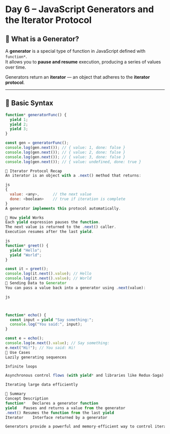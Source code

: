 # Day 6 – JavaScript Generators and the Iterator Protocol

## 🔁 What is a Generator?

A **generator** is a special type of function in JavaScript defined with `function*`.  
It allows you to **pause and resume** execution, producing a series of values over time.

Generators return an **iterator** — an object that adheres to the **iterator protocol**.

---

## 🧪 Basic Syntax

```js
function* generatorFunc() {
  yield 1;
  yield 2;
  yield 3;
}

const gen = generatorFunc();
console.log(gen.next()); // { value: 1, done: false }
console.log(gen.next()); // { value: 2, done: false }
console.log(gen.next()); // { value: 3, done: false }
console.log(gen.next()); // { value: undefined, done: true }

🔄 Iterator Protocol Recap
An iterator is an object with a .next() method that returns:

js
{
  value: <any>,      // the next value
  done: <boolean>    // true if iteration is complete
}
A generator implements this protocol automatically.

🔂 How yield Works
Each yield expression pauses the function.
The next value is returned to the .next() caller.
Execution resumes after the last yield.

js
function* greet() {
  yield "Hello";
  yield "World";
}

const it = greet();
console.log(it.next().value); // Hello
console.log(it.next().value); // World
🔄 Sending Data to Generator
You can pass a value back into a generator using .next(value):

js



function* echo() {
  const input = yield "Say something:";
  console.log("You said:", input);
}

const e = echo();
console.log(e.next().value); // Say something:
e.next("Hi!"); // You said: Hi!
📌 Use Cases
Lazily generating sequences

Infinite loops

Asynchronous control flows (with yield* and libraries like Redux-Saga)

Iterating large data efficiently

🧠 Summary
Concept	Description
function*	Declares a generator function
yield	Pauses and returns a value from the generator
.next()	Resumes the function from the last yield
Iterator	Interface returned by a generator

Generators provide a powerful and memory-efficient way to control iteration and flow in JavaScript.

```
